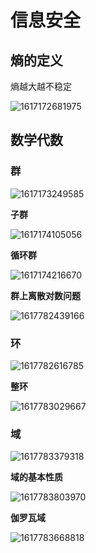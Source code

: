 # 信息安全

## 熵的定义

熵越大越不稳定

![1617172681975](C:\Users\ASUS\AppData\Roaming\Typora\typora-user-images\1617172681975.png)

## 数学代数

### 群

![1617173249585](C:\Users\ASUS\AppData\Roaming\Typora\typora-user-images\1617173249585.png)

**子群**

![1617174105056](C:\Users\ASUS\AppData\Roaming\Typora\typora-user-images\1617174105056.png)

**循环群**

![1617174216670](C:\Users\ASUS\AppData\Roaming\Typora\typora-user-images\1617174216670.png)



**群上离散对数问题**

![1617782439166](C:\Users\ASUS\AppData\Roaming\Typora\typora-user-images\1617782439166.png)



### 环

![1617782616785](C:\Users\ASUS\AppData\Roaming\Typora\typora-user-images\1617782616785.png)



**整环**

![1617783029667](C:\Users\ASUS\AppData\Roaming\Typora\typora-user-images\1617783029667.png)

### **域**

![1617783379318](C:\Users\ASUS\AppData\Roaming\Typora\typora-user-images\1617783379318.png)



**域的基本性质**

![1617783803970](C:\Users\ASUS\AppData\Roaming\Typora\typora-user-images\1617783803970.png)

**伽罗瓦域**

![1617783668818](C:\Users\ASUS\AppData\Roaming\Typora\typora-user-images\1617783668818.png)